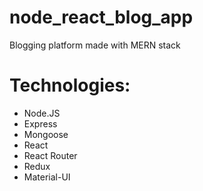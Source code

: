 # node_react_blog_app
Blogging platform made with MERN stack

Technologies:
======
- Node.JS
- Express
- Mongoose
- React
- React Router
- Redux
- Material-UI
